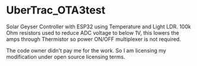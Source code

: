 # UberTrac_OTA3test
Solar Geyser Controller with ESP32 using Temperature and Light LDR. 100k Ohm resistors used to reduce ADC voltage to below 1V, this lowers the amps through Thermistor so power ON/OFF multiplexer is not required.

The code owner didn't pay me for the work. So I am licensing my modification under open source licensing terms.
